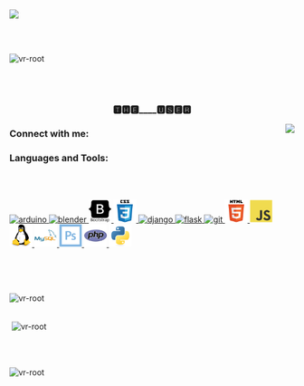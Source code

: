

 <img src="https://media.tenor.com/mwnitvmolh8AAAAC/dark.gif" align="center">
        
 <br><br>
 
<p align="left"> <img src="https://komarev.com/ghpvc/?username=vr-root&label=Profile%20views&color=0e75b6&style=flat" alt="vr-root" /> </p>

 <br><br>
 
<h3 align="center">

 🆃🅷🅴____🆄🆂🅴🆁

</h3> 
        

        
<!-- <h3 align="center">THE____USER</h3> -->



 <img src="https://media.tenor.com/kaRCm9ELxKgAAAAC/menhera-chan-chibi.gif" align="right">


<h3 align="left">Connect with me:</h3>
<p align="left">
</p>




<h3 align="left">Languages and Tools:</h3>

<br><br>

<p align="left"> <a href="https://www.arduino.cc/" target="_blank" rel="noreferrer"> <img src="https://cdn.worldvectorlogo.com/logos/arduino-1.svg" alt="arduino" width="40" height="40"/> </a> <a href="https://www.blender.org/" target="_blank" rel="noreferrer"> <img src="https://download.blender.org/branding/community/blender_community_badge_white.svg" alt="blender" width="40" height="40"/> </a> <a href="https://getbootstrap.com" target="_blank" rel="noreferrer"> <img src="https://raw.githubusercontent.com/devicons/devicon/master/icons/bootstrap/bootstrap-plain-wordmark.svg" alt="bootstrap" width="40" height="40"/> </a> <a href="https://www.w3schools.com/css/" target="_blank" rel="noreferrer"> <img src="https://raw.githubusercontent.com/devicons/devicon/master/icons/css3/css3-original-wordmark.svg" alt="css3" width="40" height="40"/> </a> <a href="https://www.djangoproject.com/" target="_blank" rel="noreferrer"> <img src="https://cdn.worldvectorlogo.com/logos/django.svg" alt="django" width="40" height="40"/> </a> <a href="https://flask.palletsprojects.com/" target="_blank" rel="noreferrer"> <img src="https://www.vectorlogo.zone/logos/pocoo_flask/pocoo_flask-icon.svg" alt="flask" width="40" height="40"/> </a> <a href="https://git-scm.com/" target="_blank" rel="noreferrer"> <img src="https://www.vectorlogo.zone/logos/git-scm/git-scm-icon.svg" alt="git" width="40" height="40"/> </a> <a href="https://www.w3.org/html/" target="_blank" rel="noreferrer"> <img src="https://raw.githubusercontent.com/devicons/devicon/master/icons/html5/html5-original-wordmark.svg" alt="html5" width="40" height="40"/> </a> <a href="https://developer.mozilla.org/en-US/docs/Web/JavaScript" target="_blank" rel="noreferrer"> <img src="https://raw.githubusercontent.com/devicons/devicon/master/icons/javascript/javascript-original.svg" alt="javascript" width="40" height="40"/> </a> <a href="https://www.linux.org/" target="_blank" rel="noreferrer"> <img src="https://raw.githubusercontent.com/devicons/devicon/master/icons/linux/linux-original.svg" alt="linux" width="40" height="40"/> </a> <a href="https://www.mysql.com/" target="_blank" rel="noreferrer"> <img src="https://raw.githubusercontent.com/devicons/devicon/master/icons/mysql/mysql-original-wordmark.svg" alt="mysql" width="40" height="40"/> </a> <a href="https://www.photoshop.com/en" target="_blank" rel="noreferrer"> <img src="https://raw.githubusercontent.com/devicons/devicon/master/icons/photoshop/photoshop-line.svg" alt="photoshop" width="40" height="40"/> </a> <a href="https://www.php.net" target="_blank" rel="noreferrer"> <img src="https://raw.githubusercontent.com/devicons/devicon/master/icons/php/php-original.svg" alt="php" width="40" height="40"/> </a> <a href="https://www.python.org" target="_blank" rel="noreferrer"> <img src="https://raw.githubusercontent.com/devicons/devicon/master/icons/python/python-original.svg" alt="python" width="40" height="40"/> </a> 

</p>

<br><br><br>

<p><img align="left" src="https://github-readme-stats.vercel.app/api/top-langs?username=vr-root&show_icons=true&locale=en&layout=compact" alt="vr-root" /></p>


<br><br>

<p>&nbsp;<img align="center" src="https://github-readme-stats.vercel.app/api?username=vr-root&show_icons=true&locale=en" alt="vr-root" /></p>

<br><br>

<p><img align="center" src="https://github-readme-streak-stats.herokuapp.com/?user=vr-root&" alt="vr-root" /></p>
